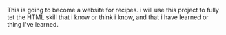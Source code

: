 This is going to become a website for recipes. i will use this project to fully tet the HTML skill that i know or think i know, and that i have learned or thing I've learned.
